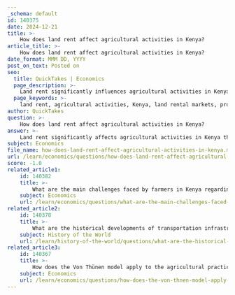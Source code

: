 ```yaml
---
_schema: default
id: 140375
date: 2024-12-21
title: >-
    How does land rent affect agricultural activities in Kenya?
article_title: >-
    How does land rent affect agricultural activities in Kenya?
date_format: MMM DD, YYYY
post_on_text: Posted on
seo:
  title: QuickTakes | Economics
  page_description: >-
    Land rent significantly influences agricultural activities in Kenya by affecting land rental markets, productivity levels, household income, and regional specialization in farming practices.
  page_keywords: >-
    land rent, agricultural activities, Kenya, land rental markets, productivity, household income, subsidies, misallocation, transportation costs, regional specialization, smallholder households, agricultural efficiency, poverty status, non-labor inputs, high-value crops
author: QuickTakes
question: >-
    How does land rent affect agricultural activities in Kenya?
answer: >-
    Land rent significantly affects agricultural activities in Kenya through its influence on land rental markets, productivity, and household income. The dynamics of land rent can be understood through several key points:\n\n1. **Land Rental Markets**: In Kenya, land rental markets play a crucial role in enhancing farm productivity. Studies indicate that participation in these markets allows land-constrained households to access additional land, which can lead to increased agricultural output. For instance, a study involving 1,142 smallholder households found that renting land significantly raised incomes and improved the poverty status of these households.\n\n2. **Impact of Subsidies**: Experimental evidence from Western Kenya shows that providing subsidies to landowners to encourage them to rent out their plots can lead to increased agricultural efficiency and equity in land access. This approach not only boosts the productivity of the rented land but also enhances the overall value of agricultural production. The rental subsidy led to higher investments in non-labor inputs, such as seeds and fertilizers, which are critical for improving crop yields.\n\n3. **Misallocation and Output**: The concept of misallocation in land use is also relevant. When landowners transfer cultivation rights to renters, it often results in higher productivity and output on those plots. This suggests that land market frictions can lead to inefficiencies in agricultural production, where land is not utilized to its full potential due to ownership constraints.\n\n4. **Influence of Transportation Costs**: The relationship between land rent and transportation costs is also significant. Higher land rents are typically found closer to urban markets, where transportation costs are lower. This proximity incentivizes farmers to cultivate land more intensively, while areas farther from markets may see less intensive agricultural practices and more fallow land. This aligns with Von Thünen’s model, which illustrates how distance from the market influences agricultural land use and rent.\n\n5. **Regional Specialization**: Land rent can also drive regional specialization in agricultural production. Areas with higher land rents may focus on high-value crops that can bear the costs associated with proximity to markets, while regions with lower rents may engage in less intensive agricultural practices.\n\nIn summary, land rent in Kenya is a critical factor that shapes agricultural activities by influencing access to land, productivity levels, and the economic viability of farming operations. The interplay between land rental markets, subsidies, transportation costs, and regional specialization highlights the complex dynamics at play in the agricultural sector.
subject: Economics
file_name: how-does-land-rent-affect-agricultural-activities-in-kenya.md
url: /learn/economics/questions/how-does-land-rent-affect-agricultural-activities-in-kenya
score: -1.0
related_article1:
    id: 140382
    title: >-
        What are the main challenges faced by farmers in Kenya regarding transportation?
    subject: Economics
    url: /learn/economics/questions/what-are-the-main-challenges-faced-by-farmers-in-kenya-regarding-transportation
related_article2:
    id: 140378
    title: >-
        What are the historical developments of transportation infrastructure in Kenya?
    subject: History of the World
    url: /learn/history-of-the-world/questions/what-are-the-historical-developments-of-transportation-infrastructure-in-kenya
related_article3:
    id: 140367
    title: >-
        How does the Von Thünen model apply to the agricultural practices in Kenya?
    subject: Economics
    url: /learn/economics/questions/how-does-the-von-thnen-model-apply-to-the-agricultural-practices-in-kenya
---
```


&nbsp;